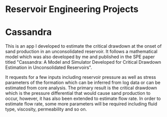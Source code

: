 # Reservoir Engineering Projects

# Cassandra
This is an app I developed to estimate the critical drawdown at the onset of sand production in an unconsolidated reservoir. It follows a mathematical model which was also developed by me and published in the SPE paper titled "Cassandra: A Model and Simulator Developed for Critical Drawdown Estimation in Unconsolidated Reservoirs".

It requests for a few inputs including reservoir pressure as well as stress parameters of the formation which can be inferred from log data or can be estimated from core analysis. The primary result is the critical drawdown which is the pressure differential that would cause sand production to occur, however, it has also been extended to estimate flow rate. In order to estimate flow rate, some more parameters will be required including fluid type, viscosity, permeability and so on.
